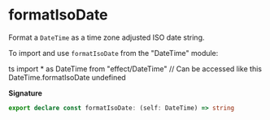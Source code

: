 # formatIsoDate

Format a `DateTime` as a time zone adjusted ISO date string.

To import and use `formatIsoDate` from the "DateTime" module:

ts
import \* as DateTime from "effect/DateTime"
// Can be accessed like this
DateTime.formatIsoDate
undefined

**Signature**

```ts
export declare const formatIsoDate: (self: DateTime) => string
```
